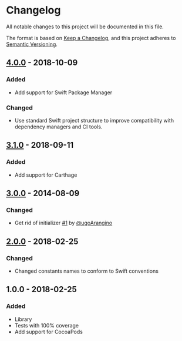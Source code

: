 # Changelog
All notable changes to this project will be documented in this file.

The format is based on [Keep a Changelog](https://keepachangelog.com/en/1.0.0/),
and this project adheres to [Semantic Versioning](https://semver.org/spec/v2.0.0.html).

## [4.0.0] - 2018-10-09
### Added
- Add support for Swift Package Manager

### Changed
- Use standard Swift project structure to improve compatibility with dependency managers and CI tools.

## [3.1.0] - 2018-09-11
### Added
- Add support for Carthage

## [3.0.0] - 2014-08-09
### Changed
- Get rid of initializer [#1](https://github.com/ShitLib/shitlib-swift/pull/1) by [@ugoArangino](https://github.com/ugoArangino)

## [2.0.0] - 2018-02-25
### Changed
- Changed constants names to conform to Swift conventions

## 1.0.0 - 2018-02-25
### Added
- Library
- Tests with 100% coverage
- Add support for CocoaPods

[4.0.0]: https://github.com/ShitLib/shitlib-swift/compare/3.1.0...4.0.0
[3.1.0]: https://github.com/ShitLib/shitlib-swift/compare/3.0.0...3.1.0
[3.0.0]: https://github.com/ShitLib/shitlib-swift/compare/2.0.0...3.0.0
[2.0.0]: https://github.com/ShitLib/shitlib-swift/compare/1.0.0...2.0.0
